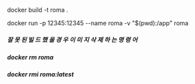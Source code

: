 docker build -t roma .

docker run -p 12345:12345 --name roma -v "$(pwd):/app" roma


##### 잘 못 된 빌 드 했 을 경 우 이 미 지 삭 제 하 는 명 령 어
##### docker rm roma
##### docker rmi roma:latest

